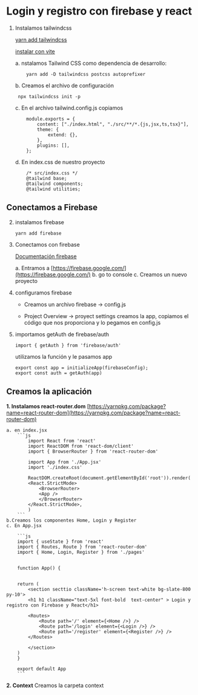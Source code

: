 #  Login y registro con firebase y react
 

1. Instalamos tailwindcss

	[yarn add tailwindcss](https://classic.yarnpkg.com/en/package/tailwindcss)

	[instalar con vite](https://tailwindcss.com/docs/guides/vite)

    a. nstalamos Tailwind CSS como dependencia de desarrollo: 
    ```
        yarn add -D tailwindcss postcss autoprefixer
    ```

    b. Creamos el archivo de configuración 
    ```
     npx tailwindcss init -p
    ```

    c. En el archivo tailwind.config.js copiamos
    ```
        module.exports = {
            content: ["./index.html", "./src/**/*.{js,jsx,ts,tsx}"],
            theme: {
                extend: {},
            },
            plugins: [],
        };
    ```

    d. En index.css de nuestro proyecto
    ```
        /* src/index.css */
        @tailwind base;
        @tailwind components;
        @tailwind utilities;
     ```

## Conectamos a Firebase

2. instalamos firebase
	```
	yarn add firebase
	```

3. Conectamos con firebase

    [Documentación firebase](https://firebase.google.com/docs/web/setup?hl=es-419)
	
	a. Entramos a [https://firebase.google.com/](https://firebase.google.com/)
	b. go to console
	c. Creamos un nuevo proyecto

4. configuramos firebase
	- Creamos un archivo firebase -> config.js

	- Project Overview -> proyect settings creamos la app, copiamos el código que nos proporciona  y lo pegamos en config.js

5. importamos getAuth de firebase/auth
	```
	import { getAuth } from 'firebase/auth'

	```

	utilizamos la función y le pasamos app

	```
	export const app = initializeApp(firebaseConfig);
	export const auth = getAuth(app)
	```

## Creamos la aplicación

**1. Instalamos react-router.dom**
	[https://yarnpkg.com/package?name=react-router-dom](https://yarnpkg.com/package?name=react-router-dom)

    a. en index.jsx
        ```js
            import React from 'react'
            import ReactDOM from 'react-dom/client'
            import { BrowserRouter } from 'react-router-dom'

            import App from './App.jsx'
            import './index.css'

            ReactDOM.createRoot(document.getElementById('root')).render(
            <React.StrictMode>
                <BrowserRouter>
                <App />
                </BrowserRouter>
            </React.StrictMode>,
            )
        ```
    b.Creamos los componentes Home, Login y Register
    c. En App.jsx

        ```js
        import { useState } from 'react'
        import { Routes, Route } from 'react-router-dom'
        import { Home, Login, Register } from './pages'


        function App() {


        return (
            <section secttio className='h-screen text-white bg-slate-800 py-10'>
            <h1 h1 className="text-5xl font-bold  text-center" > Login y registro con Firebase y React</h1>

            <Routes>
                <Route path='/' element={<Home />} />
                <Route path='/login' element={<Login />} />
                <Route path='/register' element={<Register />} />
            </Routes>

            </section>
        )
        }

        export default App
        ```

**2. Context**
Creamos la carpeta context